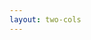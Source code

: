 ```yaml
---
layout: two-cols
---
```


<template v-slot:default>

# Filtering
* skip
* distinct
* take

</template>
<template v-slot:right>

# Samples
- skip
  - https://stackblitz.com/edit/f8u2ms?devtoolsheight=50&file=index.ts
  - https://rxmarbles.com/#skip
- distinct
  - https://stackblitz.com/edit/ftikcs?devtoolsheight=50&file=index.ts
  - https://rxmarbles.com/#distinct
- take
  - https://stackblitz.com/edit/ydakos?devtoolsheight=50&file=index.ts
  - https://rxmarbles.com/#take


</template>

<!-- 
前面提到了，除了创建类的操作符是源头操作符， 其他类型的操作符都是要依赖一个上游的observerable对象，它们会对上游数据进行处理并且在新返回的observable对象中发送这些数据。

-->